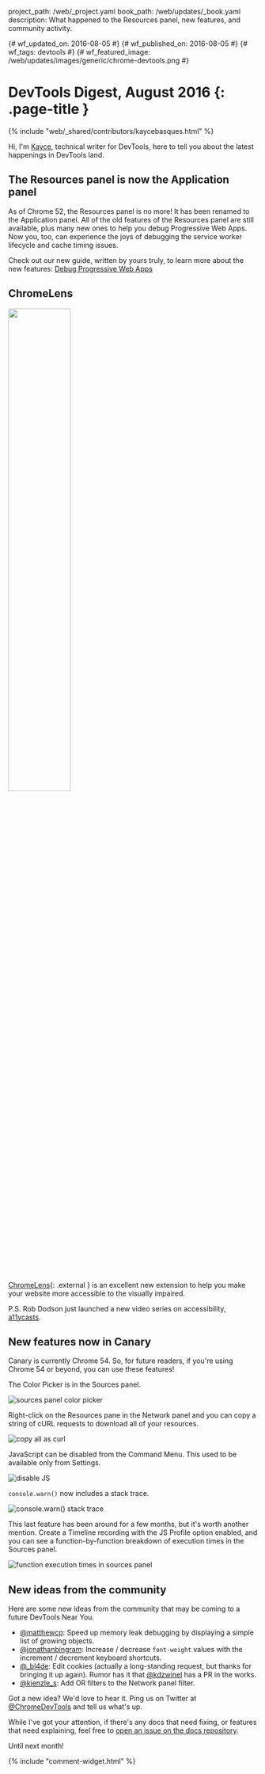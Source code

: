 project_path: /web/_project.yaml
book_path: /web/updates/_book.yaml
description: What happened to the Resources panel, new features, and community activity.

{# wf_updated_on: 2016-08-05 #}
{# wf_published_on: 2016-08-05 #}
{# wf_tags: devtools #}
{# wf_featured_image: /web/updates/images/generic/chrome-devtools.png #}

# DevTools Digest, August 2016 {: .page-title }

{% include "web/_shared/contributors/kaycebasques.html" %}



Hi, I'm [Kayce](https://twitter.com/kaycebasques), technical writer for
DevTools, here to tell you about the latest happenings in DevTools land.

## The Resources panel is now the Application panel

As of Chrome 52, the Resources panel is no more! It has been 
renamed to the Application panel. All of the old features of the Resources
panel are still available, plus many new ones to help you debug Progressive
Web Apps. Now you, too, can experience the joys of debugging the service worker
lifecycle and cache timing issues.

Check out our new guide, written by yours truly, to learn more about the new
features: [Debug Progressive Web 
Apps](/web/tools/chrome-devtools/debug/progressive-web-apps)

## ChromeLens

<img src="/web/updates/images/2016/08/chromelens.png"
     style="width: 50%">

[ChromeLens](http://chromelens.xyz/){: .external } is an excellent new extension to help
you make your website more accessible to the visually impaired.

P.S. Rob Dodson just launched a new video series on accessibility,
[a11ycasts](https://www.youtube.com/watch?v=HtTyRajRuyY).

## New features now in Canary

Canary is currently Chrome 54. So, for future readers, if you're using Chrome
54 or beyond, you can use these features!

The Color Picker is in the Sources panel.

![sources panel color picker](/web/updates/images/2016/08/colorpicker.jpg)

Right-click on the Resources pane in the Network panel and you can copy
a string of cURL requests to download all of your resources.

![copy all as curl](/web/updates/images/2016/08/curl.png)

JavaScript can be disabled from the Command Menu. This used to be available
only from Settings.

![disable JS](/web/updates/images/2016/08/disablejs.jpg)

`console.warn()` now includes a stack trace.

![console.warn() stack trace](/web/updates/images/2016/08/warn.jpg)

This last feature has been around for a few months, but it's worth another
mention. Create a Timeline recording with the JS Profile option enabled, and
you can see a function-by-function breakdown of execution times in the Sources
panel.

![function execution times in sources
panel](/web/updates/images/2016/08/profile.png)

## New ideas from the community

Here are some new ideas from the community that may be coming to a future
DevTools Near You.

* [@matthewcp](https://twitter.com/matthewcp/status/760485187272802304):
  Speed up memory leak debugging by displaying a simple list of growing
  objects.
* [@jonathanbingram](https://twitter.com/jonathanbingram/status/760606705142988802): Increase / decrease `font-weight` values with the increment / decrement
  keyboard shortcuts.
* [@_bl4de](https://twitter.com/_bl4de/status/760563868003434496): Edit
  cookies (actually a long-standing request, but thanks for bringing it up
  again). Rumor has it that 
  [@kdzwinel](https://twitter.com/kdzwinel/status/761360103404634112) has a
  PR in the works.
* [@kienzle_s](https://twitter.com/kienzle_s/status/755668147101896704):
  Add OR filters to the Network panel filter.

Got a new idea? We'd love to hear it. Ping us on Twitter at
[@ChromeDevTools](https://twitter.com/ChromeDevTools) and tell us what's up.

While I've got your attention, if there's any docs that need fixing, or
features that need explaining, feel free to [open an issue on the docs
repository](https://github.com/google/WebFundamentals/issues/new).

Until next month!


{% include "comment-widget.html" %}

